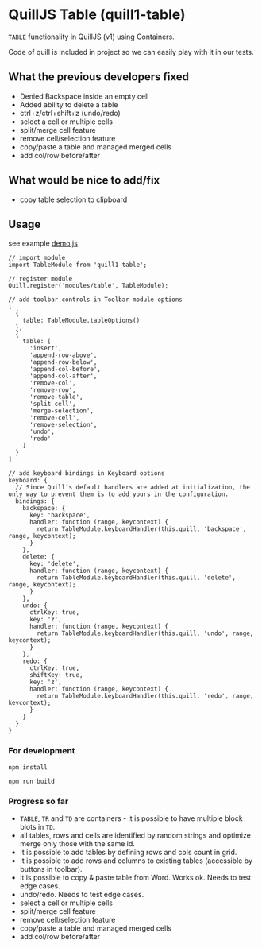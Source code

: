 # QuillJS Table (quill1-table)

`TABLE` functionality in QuillJS (v1) using Containers.

Code of quill is included in project so we can easily play with it in our tests.

## What the previous developers fixed

* Denied Backspace inside an empty cell
* Added ability to delete a table
* ctrl+z/ctrl+shift+z (undo/redo)
* select a cell or multiple cells
* split/merge cell feature
* remove cell/selection feature
* copy/paste a table and managed merged cells
* add col/row before/after

## What would be nice to add/fix

* copy table selection to clipboard

## Usage

see example [demo.js](../master/src/demo.js)

```
// import module
import TableModule from 'quill1-table';

// register module
Quill.register('modules/table', TableModule);

// add toolbar controls in Toolbar module options
[
  {
    table: TableModule.tableOptions()
  },
  {
    table: [
      'insert',
      'append-row-above',
      'append-row-below',
      'append-col-before',
      'append-col-after',
      'remove-col',
      'remove-row',
      'remove-table',
      'split-cell',
      'merge-selection',
      'remove-cell',
      'remove-selection',
      'undo',
      'redo'
    ]
  }
]

// add keyboard bindings in Keyboard options
keyboard: {
  // Since Quill’s default handlers are added at initialization, the only way to prevent them is to add yours in the configuration.
  bindings: {
    backspace: {
      key: 'backspace',
      handler: function (range, keycontext) {
        return TableModule.keyboardHandler(this.quill, 'backspace', range, keycontext);
      }
    },
    delete: {
      key: 'delete',
      handler: function (range, keycontext) {
        return TableModule.keyboardHandler(this.quill, 'delete', range, keycontext);
      }
    },
    undo: {
      ctrlKey: true,
      key: 'z',
      handler: function (range, keycontext) {
        return TableModule.keyboardHandler(this.quill, 'undo', range, keycontext);
      }
    },
    redo: {
      ctrlKey: true,
      shiftKey: true,
      key: 'z',
      handler: function (range, keycontext) {
        return TableModule.keyboardHandler(this.quill, 'redo', range, keycontext);
      }
    }
  }
}
```

### For development
```shell script
npm install

npm run build
```

### Progress so far
* `TABLE`, `TR` and `TD` are containers - it is possible to have multiple block blots in `TD`.
* all tables, rows and cells are identified by random strings and optimize merge only those with the same id.
* It is possible to add tables by defining rows and cols count in grid.
* It is possible to add rows and columns to existing tables (accessible by buttons in toolbar).
* it is possible to copy & paste table from Word. Works ok. Needs to test edge cases.
* undo/redo. Needs to test edge cases.
* select a cell or multiple cells
* split/merge cell feature
* remove cell/selection feature
* copy/paste a table and managed merged cells
* add col/row before/after
